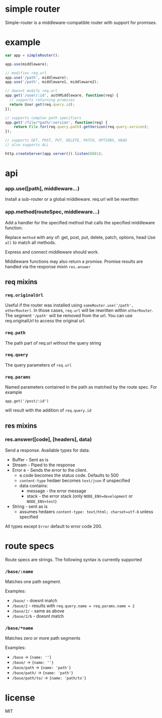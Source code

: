 # simple router

Simple-router is a middleware-compatible router with support for promises.

# example

```js
var app = simpleRouter();

app.use(middleware);

// modifies req.url
app.use('/path', middleware);
app.use('/path', middleware1, middleware2);

// doesnt modify req.url
app.get('/user/:id', authMiddleware, function(req) {
  // supports returning promises
  return User.get(req.query.id);
});

// supports complex path specifiers
app.get('/file/*path/:version', function(req) {
    return File.for(req.query.path).getVersion(req.query.version);
});

// supports GET, POST, PUT, DELETE, PATCH, OPTIONS, HEAD
// also supports ALL

http.createServer(app.server()).listen(8081);

```

# api

### app.use([path], middleware...)

Install a sub-router or a global middleware. req.url will be rewritten


### app.method(routeSpec, middleware...)

Add a handler for the specified method that calls the specified middleware 
function.

Replace `method` with any of: get, post, put, delete, patch, options, head
Use `all` to match all methods.

Express and connect middleware should work.

Middleware functions may also return a promise. Promise results are handled
via the response mixin `res.answer`

## req mixins

### `req.originalUrl` 

Useful if the router was installed using `someRouter.use('/path', otherRouter)`.
In those cases, `req.url` will be rewritten within `otherRouter`. The segment 
`'/path'` will be removed from the url. You can use req.originalUrl to access 
the original url.

### `req.path`

The path part of req.url without the query string

### `req.query`

The query parameters of `req.url`

### `req.params`

Named parameters contained in the path as matched by the route spec. 
For example

`app.get('/post/:id')`

will result with the addition of `req.query.id`

## res mixins

### res.answer([code], [headers], data)

Send a response. Available types for data:

* Buffer - Sent as is
* Stream - Piped to the response
* Error e - Sends the error to the client. 
  * e.code becomes the status code. Defaults to 500 
  * `content-type` hedaer becomes `text/json` if unspecified
  * data contains:
    * message - the error message
    * stack - the error stack (only `NODE_ENV=development` or `NODE_ENV=test`)
* String - sent as is
  * assumes hedaers `content-type: text/html; charset=utf-8` unless specified

All types except `Error` default to error code 200.


# route specs

Route specs are strings. The following syntax is currently supported

### `/base/:name` 

Matches one path segment. 

Examples: 
* `/base/` - doesnt match
* `/base/2` - results with `req.query.name = req.params.name = 2`
* `/base/2/` - same as above 
* `/base/2/b` - doesnt match

### `/base/*name`

Matches zero or more path segments

Examples:
* `/base` -> `{name: ''}`
* `/base/` -> `{name: ''}`
* `/base/path` -> `{name: 'path'}`
* `/base/path/` -> `{name: 'path'}`
* `/base/path/to/` -> `{name: 'path/to'}`

# license

MIT

